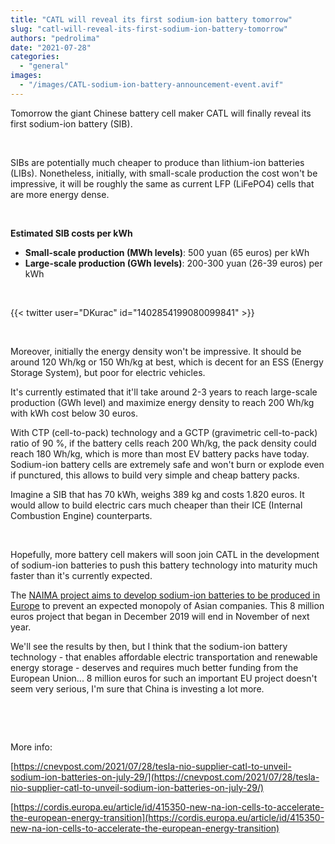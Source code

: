 ```yaml
---
title: "CATL will reveal its first sodium-ion battery tomorrow"
slug: "catl-will-reveal-its-first-sodium-ion-battery-tomorrow"
authors: "pedrolima"
date: "2021-07-28"
categories: 
  - "general"
images: 
  - "/images/CATL-sodium-ion-battery-announcement-event.avif"
---
```


Tomorrow the giant Chinese battery cell maker CATL will finally reveal its first sodium-ion battery (SIB).

 

SIBs are potentially much cheaper to produce than lithium-ion batteries (LIBs). Nonetheless, initially, with small-scale production the cost won't be impressive, it will be roughly the same as current LFP (LiFePO4) cells that are more energy dense.

 

**Estimated SIB costs per kWh**

- **Small-scale production (MWh levels)**: 500 yuan (65 euros) per kWh
- **Large-scale production (GWh levels)**: 200-300 yuan (26-39 euros) per kWh

 

{{< twitter user="DKurac" id="1402854199080099841" >}}

 

Moreover, initially the energy density won't be impressive. It should be around 120 Wh/kg or 150 Wh/kg at best, which is decent for an ESS (Energy Storage System), but poor for electric vehicles.

It's currently estimated that it'll take around 2-3 years to reach large-scale production (GWh level) and maximize energy density to reach 200 Wh/kg with kWh cost below 30 euros.

With CTP (cell-to-pack) technology and a GCTP (gravimetric cell-to-pack) ratio of 90 %, if the battery cells reach 200 Wh/kg, the pack density could reach 180 Wh/kg, which is more than most EV battery packs have today. Sodium-ion battery cells are extremely safe and won't burn or explode even if punctured, this allows to build very simple and cheap battery packs.

Imagine a SIB that has 70 kWh, weighs 389 kg and costs 1.820 euros. It would allow to build electric cars much cheaper than their ICE (Internal Combustion Engine) counterparts.

 

Hopefully, more battery cell makers will soon join CATL in the development of sodium-ion batteries to push this battery technology into maturity much faster than it's currently expected.

The [NAIMA project aims to develop sodium-ion batteries to be produced in Europe](https://naimaproject.eu/) to prevent an expected monopoly of Asian companies. This 8 million euros project that began in December 2019 will end in November of next year.

We'll see the results by then, but I think that the sodium-ion battery technology - that enables affordable electric transportation and renewable energy storage - deserves and requires much better funding from the European Union... 8 million euros for such an important EU project doesn't seem very serious, I'm sure that China is investing a lot more.

 

 

More info:

[https://cnevpost.com/2021/07/28/tesla-nio-supplier-catl-to-unveil-sodium-ion-batteries-on-july-29/](https://cnevpost.com/2021/07/28/tesla-nio-supplier-catl-to-unveil-sodium-ion-batteries-on-july-29/)

[https://cordis.europa.eu/article/id/415350-new-na-ion-cells-to-accelerate-the-european-energy-transition](https://cordis.europa.eu/article/id/415350-new-na-ion-cells-to-accelerate-the-european-energy-transition)
